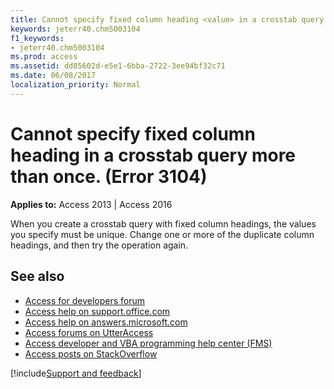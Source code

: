 ```yaml
---
title: Cannot specify fixed column heading <value> in a crosstab query more than once. (Error 3104)
keywords: jeterr40.chm5003104
f1_keywords:
- jeterr40.chm5003104
ms.prod: access
ms.assetid: dd05602d-e5e1-6bba-2722-3ee94bf32c71
ms.date: 06/08/2017
localization_priority: Normal
---
```



# Cannot specify fixed column heading <value> in a crosstab query more than once. (Error 3104)

  

**Applies to:** Access 2013 | Access 2016

When you create a crosstab query with fixed column headings, the values you specify must be unique. Change one or more of the duplicate column headings, and then try the operation again.

## See also

- [Access for developers forum](https://social.msdn.microsoft.com/Forums/office/home?forum=accessdev)
- [Access help on support.office.com](https://support.office.com/search/results?query=Access)
- [Access help on answers.microsoft.com](https://answers.microsoft.com/)
- [Access forums on UtterAccess](https://www.utteraccess.com/forum/index.php?act=idx)
- [Access developer and VBA programming help center (FMS)](https://www.fmsinc.com/MicrosoftAccess/developer/)
- [Access posts on StackOverflow](https://stackoverflow.com/questions/tagged/ms-access)

[!include[Support and feedback](~/includes/feedback-boilerplate.md)]
